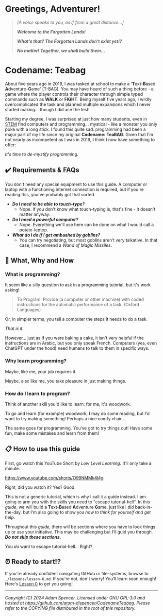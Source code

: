 # Greetings, Adventurer!

> *[A voice speaks to you, as if from a great distance...]*
>
> ***Welcome to the Forgotten Lands!***
>
> ***What's that? The Forgotten Lands don't exist yet!?***
>
> ***No matter! Together, we shall build them...***

# Codename: Teabag

About five years ago in 2019, I was tasked at school to make a '**T**ext-**B**ased **A**dventure-**G**ame' (T-BAG).
You may have heard of such a thing before - a game where the player controls their character through simple typed commands such as **WALK**  or **FIGHT**.
Being myself five years ago, I wildly overcomplicated the task and planned multiple expansions which I never started making... though I did ace the test!

Starting my degree, I was surprised at just how many students, even in [STEM](https://www.britannica.com/topic/STEM-education) find computers and programming... mystical - like a monster you only poke with a long stick.
I found this quite sad: programming had been a major part of my life since my original **Codename: TeaBAG**.
Given that I'm not nearly as incompetent as I was in 2019, I think I now have something to offer:

*It's time to de-mystify programming.*

## ✔️ Requirements & FAQs

You don't need any special equipment to use this guide.
A computer or laptop with a functioning internet connection is required, but if you're reading this, you've probably got that sorted.

- ***Do I need to be able to touch-type?***
  - Nope. If you don't know what touch-typing is, that's fine - it doesn't matter anyway.
- ***Do I need a powerful computer?***
  - Nope. Everything we'll use here can be done on what I would call a potato-laptop.
- ***What do I do if I get ambushed by goblins?***
  - You can try negotiating, but most goblins aren't very talkative. In that case, I recommend a *Wand of Magic Missiles*.

## 🤔 What, Why and How

### What is programming?
It seem like a silly question to ask in a programming tutorial, but it's work asking!

> To Program: Provide (a computer or other machine) with coded instructions for the automatic performance of a task. (Oxford Languages)

Or, in simpler terms, you tell a computer the steps it needs to do a task.

*That is it.*

However... just as if you were baking a cake, it isn't very helpful if the instructions are in Arabic, but you only speak French. Computers (yes, even ChatGPT under the hood) need humans to talk to them in specific ways.

### Why learn programming?

Maybe, like me, your job requires it.

Maybe, also like me, you take pleasure in just making things.

### How do I learn to program?
Think of another skill you'd like to learn: for me, it's woodwork.

To go and learn (for example) woodwork, I may do some reading, but I'd want to try making something! Perhaps a nice comfy chair...

The same goes for programming. You've got to try things out! Have some fun, make some mistakes and learn from them!

## 📋 How to use this guide
First, go watch this YouTube Short by *Low Level Learning*. It'll only take a minute:

https://www.youtube.com/shorts/O99NMMk4I4g 

Right, did you watch it? Yes? Good.

This is not a generic tutorial, which is why I call it a guide instead.
I am going to arm you with the skills you need to "escape tutorial-hell".
In this *guide*, we will build a **T**ext-**B**ased **A**dventure **G**ame, just like I did back-in-the-day,
    but I'm also going to show you *how to think for yourself and get help*.

Throughout this *guide*, there will be sections where you have to look things up or use your initiative.
This may be challenging but I'll guid you through. ***Do not skip these sections.***

You *do* want to escape tutorial-hell... Right?

## ⏰ Ready to start!?
If you're already confident navigating GitHub or file-systems, browse to `./lessons/lesson-0.md`.
If you're not, don't worry! You'll learn soon enough! Here's [Lesson 0](/Lesson-0/lesson-0.md) to get you going!

---
*Copyright (C) 2024 Adam Spencer. Licensed under GNU GPL-3.0 and hosted at https://github.com/atom-dispencer/CodenameTeabag. Please refer to the COPYING file distributed in the root of this repository.*
